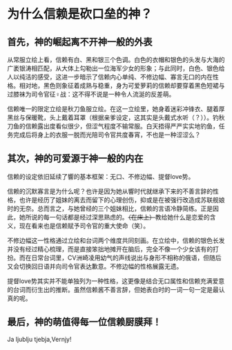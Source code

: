 # 为什么信赖是砍口垒的神？

## 首先，神的崛起离不开神一般的外表

从常服立绘上看，信赖有白、黑和银三个色调。白色的衣帽和银色的头发与大海的广袤银涛相匹配，从大体上勾勒出一位海军少女的形象；与此同时，白色、银色给人以纯洁的感受，这进一步暗示了信赖内心单纯、不修边幅、寡言无口的内在性格。相对地，黑色则象征着成熟与稳重，身为可爱萝莉的信赖却要穿着黑色短裙与过膝袜为司令官征♀战：这不得不说是一种令人流涎的反差萌。

信赖唯一的限定立绘是秋刀鱼服立绘。在这一立绘里，她身着迷彩冲锋衣、腿着厚黑丝与保暖靴，头上戴着耳罩（根据亲爹设定，这其实是头戴式水听（？））。钓秋刀鱼的信赖露出度看似很少，但涩气程度不输常服。白天捂得严严实实地钓鱼，任务完成后将身上的衣服一脱而光陪司令官共度春宵，不也是一种涩涩么？

## 其次，神的可爱源于神一般的内在

信赖的设定依旧延续了響的基本框架：无口、不修边幅、提督love势。

信赖的沉默寡言是为什么呢？也许是因为她从響时代就继承下来的不善言辞的性格，也许是经历了姐妹的离去而留下的心理创伤，抑或是在被强行改造成苏联舰娘时的无奈。总而言之，与她曾经的三个姐妹相比，信赖的言语冷静简练。正是因此，她所说的每一句话都是经过深思熟虑的。~~（在床上）~~教给她什么是恋爱的含义，现在看来也是信赖赋予司令官的重大使命（笑）。

不修边幅这一性格通过立绘和台词两个维度共同刻画。在立绘中，信赖的银色长发并没有经过精心梳理，而是直接笨拙地摊开在脑后，完全不像一个少女该有的打扮。而在日常台词里，CV洲崎凌用幼气的声线说出与身形不相称的俄语，但随后又会切换回日语并向司令官表达歉意。不修边幅的性格展露无遗。

提督love势其实并不能单独列为一种性格，这更像是结合无口属性和信赖充满爱意的台词而衍生出的推断。虽然信赖酱不善言辞，但她表白时的一词一句一定是最认真的呢。

## 最后，神的萌值得每一位信赖厨膜拜！

Ja ljublju tjebja,Vernjy!

